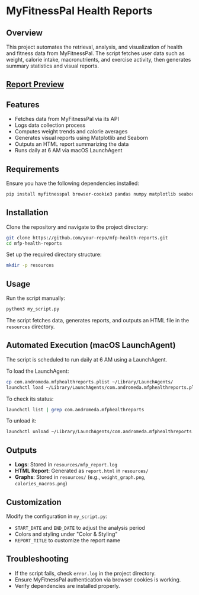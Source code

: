 # MyFitnessPal Health Reports

## Overview
This project automates the retrieval, analysis, and visualization of health and fitness data from MyFitnessPal. The script fetches user data such as weight, calorie intake, macronutrients, and exercise activity, then generates summary statistics and visual reports.

## [Report Preview](https://htmlpreview.github.io/?https://raw.githubusercontent.com/ohorban/mfp-health-reports/main/report.html)

## Features
- Fetches data from MyFitnessPal via its API
- Logs data collection process
- Computes weight trends and calorie averages
- Generates visual reports using Matplotlib and Seaborn
- Outputs an HTML report summarizing the data
- Runs daily at 6 AM via macOS LaunchAgent

## Requirements
Ensure you have the following dependencies installed:

```sh
pip install myfitnesspal browser-cookie3 pandas numpy matplotlib seaborn jinja2
```

## Installation
Clone the repository and navigate to the project directory:

```sh
git clone https://github.com/your-repo/mfp-health-reports.git
cd mfp-health-reports
```

Set up the required directory structure:

```sh
mkdir -p resources
```

## Usage
Run the script manually:

```sh
python3 my_script.py
```

The script fetches data, generates reports, and outputs an HTML file in the `resources` directory.

## Automated Execution (macOS LaunchAgent)
The script is scheduled to run daily at 6 AM using a LaunchAgent.

To load the LaunchAgent:

```sh
cp com.andromeda.mfphealthreports.plist ~/Library/LaunchAgents/
launchctl load ~/Library/LaunchAgents/com.andromeda.mfphealthreports.plist
```

To check its status:

```sh
launchctl list | grep com.andromeda.mfphealthreports
```

To unload it:

```sh
launchctl unload ~/Library/LaunchAgents/com.andromeda.mfphealthreports.plist
```

## Outputs
- **Logs**: Stored in `resources/mfp_report.log`
- **HTML Report**: Generated as `report.html` in `resources/`
- **Graphs**: Stored in `resources/` (e.g., `weight_graph.png`, `calories_macros.png`)

## Customization
Modify the configuration in `my_script.py`:
- `START_DATE` and `END_DATE` to adjust the analysis period
- Colors and styling under "Color & Styling"
- `REPORT_TITLE` to customize the report name

## Troubleshooting
- If the script fails, check `error.log` in the project directory.
- Ensure MyFitnessPal authentication via browser cookies is working.
- Verify dependencies are installed properly.